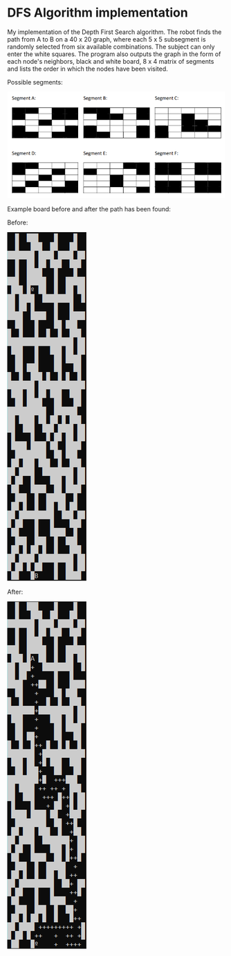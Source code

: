 # DFS Algorithm implementation

My implementation of the Depth First Search algorithm. The robot finds the path from A to B on a 40 x 20 graph, where each 5 x 5 subsegment is randomly selected from six available combinations. The subject can only enter the white squares. The program also outputs the graph in the form of each node's neighbors, black and white board, 8 x 4 matrix of segments and lists the order in which the nodes have been visited.

Possible segments:

![Image alt](picture_examples/segments.png)

Example board before and after the path has been found:

Before:

![Image alt](picture_examples/before.png)

After:

![Image alt](picture_examples/after.png)
